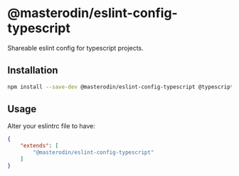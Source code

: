 # @masterodin/eslint-config-typescript

Shareable eslint config for typescript projects.

## Installation

```bash
npm install --save-dev @masterodin/eslint-config-typescript @typescript-eslint/parser @typescript-eslint/eslint-plugin
```

## Usage

Alter your eslintrc file to have:

```json
{
    "extends": [
        "@masterodin/eslint-config-typescript"
    ]
}
```

